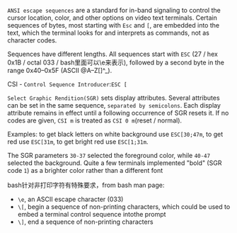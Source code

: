`ANSI escape sequences` are a standard for in-band signaling to control the cursor location, color, and other options on video text terminals. Certain sequences of bytes, most starting with `Esc` and `[`, are embedded into the text, which the terminal looks for and interprets as commands, not as character codes.

Sequences have different lengths. All sequences start with `ESC` (27 / hex 0x1B / octal 033 / bash里面可以\e来表示), followed by a second byte in the range 0x40–0x5F (ASCII @A–Z[\]^_).

CSI - `Control Sequence Introducer`:`ESC [`

`Select Graphic Rendition(SGR)` sets display attributes. Several attributes can be set in the same sequence, `separated by semicolons`. Each display attribute remains in effect until a following occurrence of SGR resets it. If no codes are given, `CSI m` is treated as `CSI 0 m`(reset / normal).

Examples: to get black letters on white background use `ESC[30;47m`, to get red use `ESC[31m`, to get bright red use `ESC[1;31m`.

The SGR parameters `30-37` selected the foreground color, while `40-47` selected the background. Quite a few terminals implemented "bold" (SGR code `1`) as a brighter color rather than a different font

bash针对非打印字符有特殊要求，from bash man page:
- `\e`, an ASCII escape character (033)
- `\[`, begin a sequence of non-printing characters, which could be used to embed a terminal control sequence intothe prompt
- `\]`, end a sequence of non-printing characters

